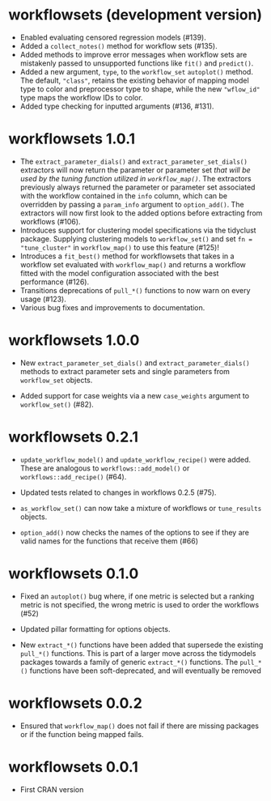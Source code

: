 # workflowsets (development version)

* Enabled evaluating censored regression models (#139).
* Added a `collect_notes()` method for workflow sets (#135).
* Added methods to improve error messages when workflow sets are mistakenly
  passed to unsupported functions like `fit()` and `predict()`.
* Added a new argument, `type`, to the `workflow_set` `autoplot()` method. The
  default, `"class"`, retains the existing behavior of mapping model type to 
  color and preprocessor type to shape, while the new `"wflow_id"`
  type maps the workflow IDs to color.
* Added type checking for inputted arguments (#136, #131).

# workflowsets 1.0.1

* The `extract_parameter_dials()` and `extract_parameter_set_dials()` extractors
  will now return the parameter or parameter set 
  _that will be used by the tuning function utilized in `workflow_map()`_. 
  The extractors previously always returned the parameter or parameter set
  associated with the workflow contained in the `info` column, which can be
  overridden by passing a `param_info` argument to `option_add()`. The 
  extractors will now first look to the added options before extracting from
  workflows (#106).
* Introduces support for clustering model specifications via the tidyclust 
  package. Supplying clustering models to `workflow_set()` and set
  `fn = "tune_cluster"` in `workflow_map()` to use this feature (#125)!
* Introduces a `fit_best()` method for workflowsets that takes in a workflow set
  evaluated with `workflow_map()` and returns a workflow fitted with the model
  configuration associated with the best performance (#126).
* Transitions deprecations of `pull_*()` functions to now warn on every usage 
  (#123).
* Various bug fixes and improvements to documentation.

# workflowsets 1.0.0

* New `extract_parameter_set_dials()` and `extract_parameter_dials()` methods to 
  extract parameter sets and single parameters from `workflow_set` objects.
  
* Added support for case weights via a new `case_weights` argument
  to `workflow_set()` (#82).

# workflowsets 0.2.1

* `update_workflow_model()` and `update_workflow_recipe()` were added. These are analogous to `workflows::add_model()` or `workflows::add_recipe()` (#64).

* Updated tests related to changes in workflows 0.2.5 (#75).

* `as_workflow_set()` can now take a mixture of workflows or `tune_results` objects. 

* `option_add()` now checks the names of the options to see if they are valid names for the functions that receive them (#66)

# workflowsets 0.1.0

* Fixed an `autoplot()` bug where, if one metric is selected but a ranking metric is not specified, the wrong metric is used to order the workflows (#52)

* Updated pillar formatting for options objects. 

* New `extract_*()` functions have been added that supersede the existing `pull_*()` functions. This is part of a larger move across the tidymodels packages towards a family of generic `extract_*()` functions. The `pull_*()` functions have been soft-deprecated, and will eventually be removed

# workflowsets 0.0.2

* Ensured that `workflow_map()` does not fail if there are missing packages or if the function being mapped fails. 

# workflowsets 0.0.1

* First CRAN version
